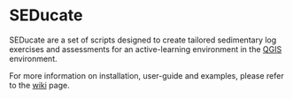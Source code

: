# SEDucate

SEDucate are a set of scripts designed to create tailored sedimentary log exercises and assessments for an active-learning environment in the [QGIS](https://qgis.org) environment. 

For more information on installation, user-guide and examples, please refer to the [wiki](https://github.com/BjornNyberg/SEDucate/wiki) page.

